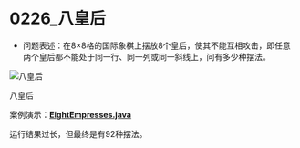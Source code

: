 # 0226_八皇后

- 问题表述：在8×8格的国际象棋上摆放8个皇后，使其不能互相攻击，即任意两个皇后都不能处于同一行、同一列或同一斜线上，问有多少种摆法。

![八皇后](https://www.notion.so/image/https%3A%2F%2Fprod-files-secure.s3.us-west-2.amazonaws.com%2F4b165318-6383-451c-8845-110b786c9f0a%2Fb7bbce88-73f6-4ffe-b7ca-23c7c14fd2ad%2F%25E5%2585%25AB%25E7%259A%2587%25E5%2590%258E.png?table=block&id=f45c63d5-fcea-444e-9a1c-1e1fddab5cce&t=f45c63d5-fcea-444e-9a1c-1e1fddab5cce)

八皇后

案例演示：**[EightEmpresses.java](https://github.com/dnx00/Notes_on_the_Course_of_Han_Shunping_Gradually_Learning_Java/blob/main/Chapter07_%E9%9D%A2%E5%90%91%E5%AF%B9%E8%B1%A1%E7%BC%96%E7%A8%8B%5B%E5%9F%BA%E7%A1%80%E9%83%A8%E5%88%86%5D/0226_%E5%85%AB%E7%9A%87%E5%90%8E/EightEmpresses.java)**

[](https://github.com/dnx00/Notes_on_the_Course_of_Han_Shunping_Gradually_Learning_Java/tree/main/Chapter07_面向对象编程[基础部分]/0226_八皇后)

运行结果过长，但最终是有92种摆法。
